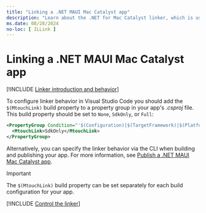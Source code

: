 ```yaml
---
title: "Linking a .NET MAUI Mac Catalyst app"
description: "Learn about the .NET for Mac Catalyst linker, which is used to eliminate unused code from a .NET MAUI Mac Catalyst app in order to reduce its size."
ms.date: 08/28/2024
no-loc: [ ILLink ]
---
```


# Linking a .NET MAUI Mac Catalyst app

[!INCLUDE [Linker introduction and behavior](../macios/includes/linker-behavior.md)]

To configure linker behavior in Visual Studio Code you should add the `$(MtouchLink)` build property to a property group in your app's *.csproj* file. This build property should be set to `None`, `SdkOnly`, or `Full`:

```xml
<PropertyGroup Condition="'$(Configuration)|$(TargetFramework)|$(Platform)'=='Debug|net8.0-maccatalyst|AnyCPU'">
  <MtouchLink>SdkOnly</MtouchLink>
</PropertyGroup>
```

Alternatively, you can specify the linker behavior via the CLI when building and publishing your app. For more information, see [Publish a .NET MAUI Mac Catalyst app](~/mac-catalyst/deployment/index.md).

> [!IMPORTANT]
> The `$(MtouchLink)` build property can be set separately for each build configuration for your app.

[!INCLUDE [Control the linker](../includes/linker-control.md)]
